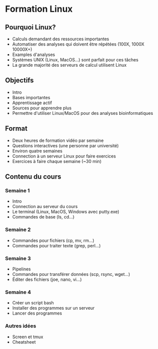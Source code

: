 # Formation Linux

## Pourquoi Linux?
- Calculs demandant des ressources importantes
- Automatiser des analyses qui doivent être répétées (100X, 1000X 10000X+)
- Examples d'analyses
- Systèmes UNIX (Linux, MacOS...) sont parfait pour ces tâches
- La grande majorité des serveurs de calcul utilisent Linux

## Objectifs
- Intro
- Bases importantes
- Apprentissage actif
- Sources pour apprendre plus
- Permettre d'utiliser Linux/MacOS pour des analyses bioinformatiques

## Format
- Deux heures de formation vidéo par semaine
- Questions interactives (une personne par université)
- Environ quatre semaines
- Connection à un serveur Linux pour faire exercices
- Exercices à faire chaque semaine (~30 min)

## Contenu du cours
### Semaine 1
- Intro
- Connection au serveur du cours
- Le terminal (Linux, MacOS, Windows avec putty.exe)
- Commandes de base (ls, cd...)

### Semaine 2
- Commandes pour fichiers (cp, mv, rm...)
- Commandes pour traiter texte (grep, perl...)

### Semaine 3
- Pipelines
- Commandes pour transférer données (scp, rsync, wget...)
- Éditer des fichiers (joe, nano, vi...)

### Semaine 4
- Créer un script bash
- Installer des programmes sur un serveur
- Lancer des programmes

### Autres idées
- Screen et tmux
- Cheatsheet

